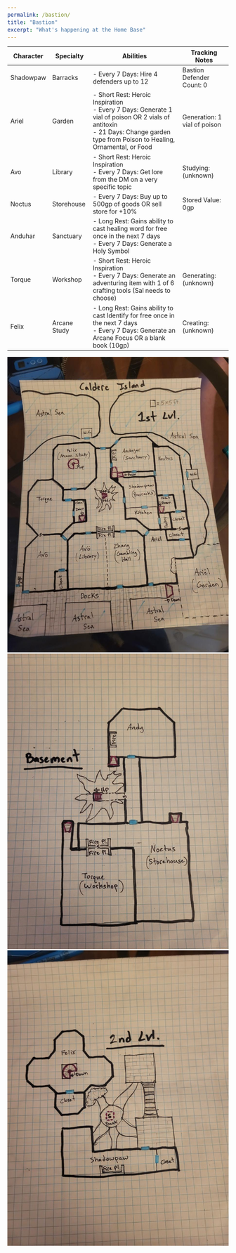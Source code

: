 ```yaml
---
permalink: /bastion/
title: "Bastion"
excerpt: "What's happening at the Home Base"
---
```



| Character | Specialty     | Abilities                                                                                                                                                                   | Tracking Notes               |
|-----------|---------------|-----------------------------------------------------------------------------------------------------------------------------------------------------------------------------|------------------------------|
| Shadowpaw | Barracks      | - Every 7 Days: Hire 4 defenders up to 12                                                                                                         | Bastion Defender Count: 0    |
| Ariel     | Garden        | - Short Rest: Heroic Inspiration <br>- Every 7 Days: Generate 1 vial of poison OR 2 vials of antitoxin <br> - 21 Days: Change garden type from Poison to Healing, Ornamental, or Food | Generation: 1 vial of poison |
| Avo       | Library       | - Short Rest: Heroic Inspiration <br>- Every 7 Days: Get lore from the DM on a very specific topic                                                                          | Studying: (unknown)          |
| Noctus    | Storehouse    | - Every 7 Days: Buy up to 500gp of goods OR sell store for +10%                                                                                                             | Stored Value: 0gp            |
| Anduhar   | Sanctuary     | - Long Rest: Gains ability to cast healing word for free once in the next 7 days <br> - Every 7 Days: Generate a Holy Symbol                                                |
| Torque    | Workshop      | - Short Rest: Heroic Inspiration <br> - Every 7 Days: Generate an adventuring item with 1 of 6 crafting tools (Sal needs to choose)                                         | Generating: (unknown)        |
| Felix     | Arcane Study  | - Long Rest: Gains ability to cast Identify for free once in the next 7 days      <br> - Every 7 Days: Generate an Arcane Focus OR a blank book (10gp)                      | Creating:   (unknown)        |
                                                                                                      

![main floor by Marshall](../assets/images/bastion-1.jpg)
![basement floor by Marshall](../assets/images/bastion-0.jpg)
![second floor by Marshall](../assets/images/bastion-2.jpg)